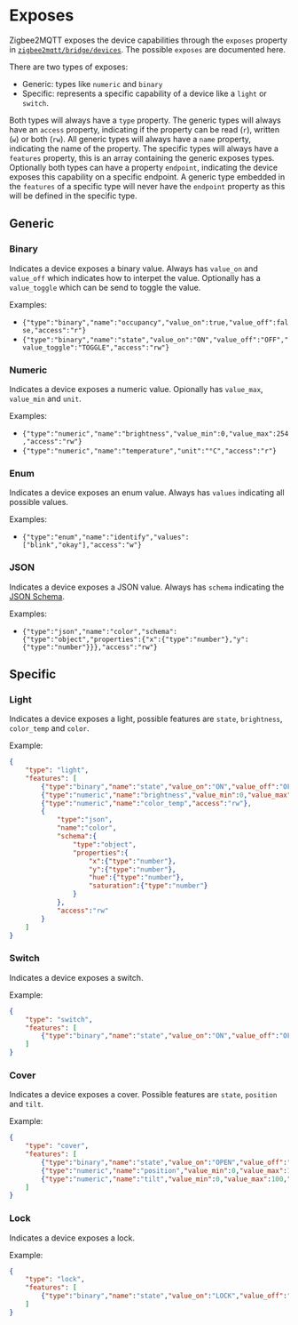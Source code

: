 ---
---
# Exposes
Zigbee2MQTT exposes the device capabilities through the `exposes` property in [`zigbee2mqtt/bridge/devices`](./mqtt_topics_and_message_structure.md). The possible `exposes` are documented here.

There are two types of exposes:
- Generic: types like `numeric` and `binary`
- Specific: represents a specific capability of a device like a `light` or `switch`.

Both types will always have a `type` property. The generic types will always have an `access` property, indicating if the property can be read (`r`), written (`w`) or both (`rw`). All generic types will always have a `name` property, indicating the name of the property. The specific types will always have a `features` property, this is an array containing the generic exposes types. Optionally both types can have a property `endpoint`, indicating the device exposes this capability on a specific endpoint. A generic type embedded in the `features` of a specific type will never have the `endpoint` property as this will be defined in the specific type.

## Generic

### Binary
Indicates a device exposes a binary value. Always has `value_on` and `value_off` which indicates how to interpet the value. Optionally has a `value_toggle` which can be send to toggle the value.

Examples:
- `{"type":"binary","name":"occupancy","value_on":true,"value_off":false,"access":"r"}`
- `{"type":"binary","name":"state","value_on":"ON","value_off":"OFF","value_toggle":"TOGGLE","access":"rw"}`

### Numeric
Indicates a device exposes a numeric value. Opionally has `value_max`, `value_min` and `unit`.

Examples:
- `{"type":"numeric","name":"brightness","value_min":0,"value_max":254,"access":"rw"}`
- `{"type":"numeric","name":"temperature","unit":"°C","access":"r"}`

### Enum
Indicates a device exposes an enum value. Always has `values` indicating all possible values.

Examples:
- `{"type":"enum","name":"identify","values":["blink","okay"],"access":"w"}`

### JSON
Indicates a device exposes a JSON value. Always has `schema` indicating the [JSON Schema](https://json-schema.org/).

Examples:
- `{"type":"json","name":"color","schema":{"type":"object","properties":{"x":{"type":"number"},"y":{"type":"number"}}},"access":"rw"}`

## Specific

### Light
Indicates a device exposes a light, possible features are `state`, `brightness`, `color_temp` and `color`.

Example:

```json
{
    "type": "light",
    "features": [
        {"type":"binary","name":"state","value_on":"ON","value_off":"OFF","value_toggle":"TOGGLE","access":"rw"},
        {"type":"numeric","name":"brightness","value_min":0,"value_max":254,"access":"rw"},
        {"type":"numeric","name":"color_temp","access":"rw"},
        {
            "type":"json",
            "name":"color",
            "schema":{
                "type":"object",
                "properties":{
                    "x":{"type":"number"},
                    "y":{"type":"number"},
                    "hue":{"type":"number"},
                    "saturation":{"type":"number"}
                }
            },
            "access":"rw"
        }
    ]
}
```

### Switch
Indicates a device exposes a switch.

Example:

```json
{
    "type": "switch",
    "features": [
        {"type":"binary","name":"state","value_on":"ON","value_off":"OFF","value_toggle":"TOGGLE","access":"rw"}
    ]
}
```

### Cover
Indicates a device exposes a cover. Possible features are `state`, `position` and `tilt`.

Example:

```json
{
    "type": "cover",
    "features": [
        {"type":"binary","name":"state","value_on":"OPEN","value_off":"CLOSE","access":"rw"},
        {"type":"numeric","name":"position","value_min":0,"value_max":100,"access":"rw"},
        {"type":"numeric","name":"tilt","value_min":0,"value_max":100,"access":"rw"}
    ]
}
```

### Lock
Indicates a device exposes a lock.

Example:

```json
{
    "type": "lock",
    "features": [
        {"type":"binary","name":"state","value_on":"LOCK","value_off":"UNLOCK","access":"rw"}
    ]
}
```
